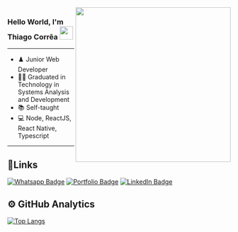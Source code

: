 
<img align="right" src="https://raw.githubusercontent.com/MicaelliMedeiros/micaellimedeiros/master/image/computer-illustration.png" width="350"/>

### Hello World, I'm Thiago Corrêa <img src="https://cdn-icons-png.flaticon.com/512/560/560216.png" width="30px"> 
--- 
- ♟️ Junior Web Developer
- 👨‍🎓 Graduated in Technology in Systems Analysis and Development
- 📚 Self-taught
- 💻 Node, ReactJS, React Native, Typescript
---
## 🔗Links
[![Whatsapp Badge](https://img.shields.io/badge/-WhatsApp-02B700?style=for-the-badge&labelColor=02B700&logo=whatsapp&logoColor=white&link=https://wa.me/926154616)](https://wa.me/926154616)
[![Portfolio Badge](https://img.shields.io/badge/-website-000000?style=for-the-badge&labelColor=000000&logo=About.me&logoColor=white&link=https://symphonious-piroshki-b2a6b2.netlify.app/)](https://symphonious-piroshki-b2a6b2.netlify.app/)
[![LinkedIn Badge](https://img.shields.io/badge/-LinkedIn-0077B5?style=for-the-badge&labelColor=0077B5&logo=linkedin&logoColor=white&link=https://symphonious-piroshki-b2a6b2.netlify.app/)](https://symphonious-piroshki-b2a6b2.netlify.app/)
 
 ## ⚙️&nbsp;GitHub Analytics
 
[![Top Langs](https://github-readme-stats.vercel.app/api/top-langs/?username=thiagomcorrea&langs_count=8&theme=dark)](https://github.com/thiagomcorrea/github-readme-stats)
<!--
**thiagox1/thiagox1** is a ✨ _special_ ✨ repository because its `README.md` (this file) appears on your GitHub profile.

Here are some ideas to get you started:

- 🔭 I’m currently working on ...
- 🌱 I’m currently learning ...
- 👯 I’m looking to collaborate on ...
- 🤔 I’m looking for help with ...
- 💬 Ask me about ...
- 📫 How to reach me: ...
- 😄 Pronouns: ...
- ⚡ Fun fact: ...
-->
